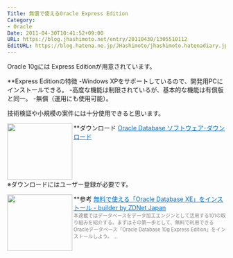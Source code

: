 ```yaml
---
Title: 無償で使えるOracle Express Edition
Category:
- Oracle
Date: 2011-04-30T10:41:52+09:00
URL: https://blog.jhashimoto.net/entry/20110430/1305510112
EditURL: https://blog.hatena.ne.jp/JHashimoto/jhashimoto.hatenadiary.jp/atom/entry/12921228815717257752
---
```



Oracle 10gには Express Editionが用意されています。

**Express Editionの特徴
-Windows XPをサポートしているので、開発用PCにインストールできる。
-高度な機能は制限されているが、基本的な機能は有償版と同一。
-無償（運用にも使用可能）。

技術検証や小規模の案件には十分使用できると思います。

**ダウンロード
<a href="http://www.oracle.com/technetwork/jp/database/enterprise-edition/downloads/index.html" target="_blank"><img class="alignleft" align="left" border="0" src="http://capture.heartrails.com/150x130/shadow?http://www.oracle.com/technetwork/jp/database/enterprise-edition/downloads/index.html" alt="" width="150" height="130" /></a><a style="color:#0070C5;" href="http://www.oracle.com/technetwork/jp/database/enterprise-edition/downloads/index.html" target="_blank">Oracle Database ソフトウェア･ダウンロード</a><a href="http://b.hatena.ne.jp/entry/http://www.oracle.com/technetwork/jp/database/enterprise-edition/downloads/index.html" target="_blank"><img border="0" src="http://b.hatena.ne.jp/entry/image/http://www.oracle.com/technetwork/jp/database/enterprise-edition/downloads/index.html" alt="" /></a><br style="clear:both;" />
※ダウンロードにはユーザー登録が必要です。

**参考
<a href="http://builder.japan.zdnet.com/db-sql/sp_oracle-db-2008/20375936/" target="_blank"><img class="alignleft" align="left" border="0" src="http://capture.heartrails.com/150x130/shadow?http://builder.japan.zdnet.com/db-sql/sp_oracle-db-2008/20375936/" alt="" width="150" height="130" /></a><a style="color:#0070C5;" href="http://builder.japan.zdnet.com/db-sql/sp_oracle-db-2008/20375936/" target="_blank">無料で使える「Oracle Database XE」をインストール - builder by ZDNet Japan</a><a href="http://b.hatena.ne.jp/entry/http://builder.japan.zdnet.com/db-sql/sp_oracle-db-2008/20375936/" target="_blank"><img border="0" src="http://b.hatena.ne.jp/entry/image/http://builder.japan.zdnet.com/db-sql/sp_oracle-db-2008/20375936/" alt="" /></a><br><span style="color: #808080;font-size: 80%;">本連載ではデータベースをデータ加工エンジンとして活用する101の取り組みを紹介する。まずはその第一歩として、無料で利用できるOracleデータベース「Oracle Database 10g Express Edition」をインストールしよう。 ...</span><br style="clear:both;" />
